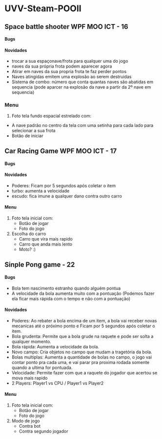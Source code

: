 # UVV-Steam-POOII


##  Space battle shooter WPF MOO ICT - 16


#### Bugs

#### Novidades
* trocar a sua espaçonave/frota para qualquer uma do jogo
* naves da sua própria frota podem aparecer agora
* Atirar em naves da sua propria frota te faz perder pontos
* Naves atingidas emitem uma explosão ao serem destruidas
* Sistema de combo: número que conta quantas naves são abatidas em sequencia (pode aparcer na explosão da nave a partir da 2º nave em sequencia)

### Menu
1. Foto tela fundo espacial estrelado com:
  * A nave padrão no centro da tela com uma setinha para cada lado para selecionar a sua frota
  * Botão de iniciar


##  Car Racing Game WPF MOO ICT - 17

#### Bugs

#### Novidades
* Poderes: Ficam por 5 segundos após coletar o item
* turbo: aumenta a velocidade
* escudo: fica imune a qualquer dano contra outro carro


#### Menu
1. Foto tela inicial com:
   * Botão de jogar
   * Foto do jogo
2. Escolha do carro
   * Carro que  vira mais rapido
   * Carro que anda mais lento
   * Moto? :)


##  Sinple Pong game - 22

#### Bugs
* Bola tem nascimento estranho quando alguém pontua
* A velocidade da bola aumenta muito com a pontuação (Podemos fazer ela ficar mais rápida com o tempo e não com a pontuação)

#### Novidades
* Poderes: Ao rebater a bola encima de um item, a bola vai receber novas mecanicas até o próximo ponto e Ficam por 5 segundos após coletar o item.
* Bola grudenta: Permite que a bola grude na raquete e pode ser solta a qualquer momento.
* Bola rápida: Aumenta a velocidade da bola.
* Novo campo: Cria objetos no campo que mudam a tragetória da bola.
* Bolas multiplas: Aumenta a quantidade de bolas no campo, o jogo vai contar ponto pra cada uma, e vai parar pra proxima rodada somente quando a ultima for pontuada.
* Velocidade: Permite fazer com que a raquete do jogador que acertou se mova mais rapido
* 2 Players: Player1 vs CPU / Player1 vs Player2 

#### Menu
1. Foto tela inicial com:
   * Botão de jogar
   * Foto do jogo
2. Modo de jogo
   * Contra bot
   * Contra segundo jogador 
